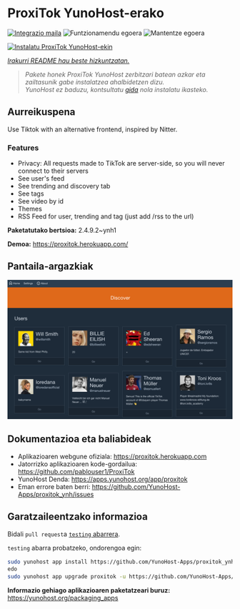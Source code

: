 <!--
Ohart ongi: README hau automatikoki sortu da <https://github.com/YunoHost/apps/tree/master/tools/readme_generator>ri esker
EZ editatu eskuz.
-->

# ProxiTok YunoHost-erako

[![Integrazio maila](https://dash.yunohost.org/integration/proxitok.svg)](https://dash.yunohost.org/appci/app/proxitok) ![Funtzionamendu egoera](https://ci-apps.yunohost.org/ci/badges/proxitok.status.svg) ![Mantentze egoera](https://ci-apps.yunohost.org/ci/badges/proxitok.maintain.svg)

[![Instalatu ProxiTok YunoHost-ekin](https://install-app.yunohost.org/install-with-yunohost.svg)](https://install-app.yunohost.org/?app=proxitok)

*[Irakurri README hau beste hizkuntzatan.](./ALL_README.md)*

> *Pakete honek ProxiTok YunoHost zerbitzari batean azkar eta zailtasunik gabe instalatzea ahalbidetzen dizu.*  
> *YunoHost ez baduzu, kontsultatu [gida](https://yunohost.org/install) nola instalatu ikasteko.*

## Aurreikuspena

Use Tiktok with an alternative frontend, inspired by Nitter.

### Features

- Privacy: All requests made to TikTok are server-side, so you will never connect to their servers
- See user's feed
- See trending and discovery tab
- See tags
- See video by id
- Themes
- RSS Feed for user, trending and tag (just add /rss to the url)


**Paketatutako bertsioa:** 2.4.9.2~ynh1

**Demoa:** <https://proxitok.herokuapp.com/>

## Pantaila-argazkiak

![ProxiTok(r)en pantaila-argazkia](./doc/screenshots/screenshot.png)

## Dokumentazioa eta baliabideak

- Aplikazioaren webgune ofiziala: <https://proxitok.herokuapp.com>
- Jatorrizko aplikazioaren kode-gordailua: <https://github.com/pablouser1/ProxiTok>
- YunoHost Denda: <https://apps.yunohost.org/app/proxitok>
- Eman errore baten berri: <https://github.com/YunoHost-Apps/proxitok_ynh/issues>

## Garatzaileentzako informazioa

Bidali `pull request`a [`testing` abarrera](https://github.com/YunoHost-Apps/proxitok_ynh/tree/testing).

`testing` abarra probatzeko, ondorengoa egin:

```bash
sudo yunohost app install https://github.com/YunoHost-Apps/proxitok_ynh/tree/testing --debug
edo
sudo yunohost app upgrade proxitok -u https://github.com/YunoHost-Apps/proxitok_ynh/tree/testing --debug
```

**Informazio gehiago aplikazioaren paketatzeari buruz:** <https://yunohost.org/packaging_apps>
